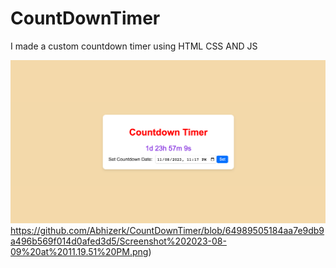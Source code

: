 # CountDownTimer
I made a custom countdown timer using HTML CSS AND JS

![CountDown Timer](https://github.com/Abhizerk/CountDownTimer/blob/64989505184aa7e9db9a496b569f014d0afed3d5/Screenshot%202023-08-09%20at%2011.19.51%20PM.png)https://github.com/Abhizerk/CountDownTimer/blob/64989505184aa7e9db9a496b569f014d0afed3d5/Screenshot%202023-08-09%20at%2011.19.51%20PM.png)

